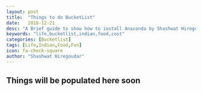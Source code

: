 ```yaml
---
layout: post
title:  "Things to do BucketList"
date:   2018-12-21
desc: "A Brief guide to show how to install Anaconda by Shashwat Hiregoudar"
keywords: "life,bucketlist,indian,food,cost"
categories: [Bucketlist]
tags: [Life,Indian,Food,Fun]
icon: fa-check-square
author: "Shashwat Hiregoudar"
---
```


## Things will be populated here soon